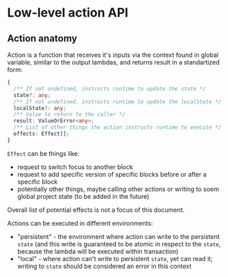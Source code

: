 # Low-level action API

## Action anatomy

Action is a function that receives it's inputs via the context found in global variable, similar to the output lambdas, and returns result in a standartized form:

```typescript
{
  /** If not undefined, instructs runtime to update the state */
  state?: any;
  /** If not undefined, instructs runtime to update the localState */
  localState?: any;
  /** Value to return to the caller */
  result: ValueOrError<any>;
  /** List of other things the action instructs runtime to execute */
  effects: Effect[];
}
```

`Effect` can be things like:
- request to switch focus to another block
- request to add specific version of specific blocks before or after a specific block
- potentially other things, maybe calling other actions or writing to soem global project state (to be added in the future)

Overall list of potential effects is not a focus of this document.

Actions can be executed in different environments:
- "persistent" - the environment where action can write to the persistent `state` (and this write is guaranteed to be atomic in respect to the `state`, because the lambda will be executed within transaction)
- "local" - where action can't write to persistent `state`, yet can read it; writing to `state` should be considered an error in this context
